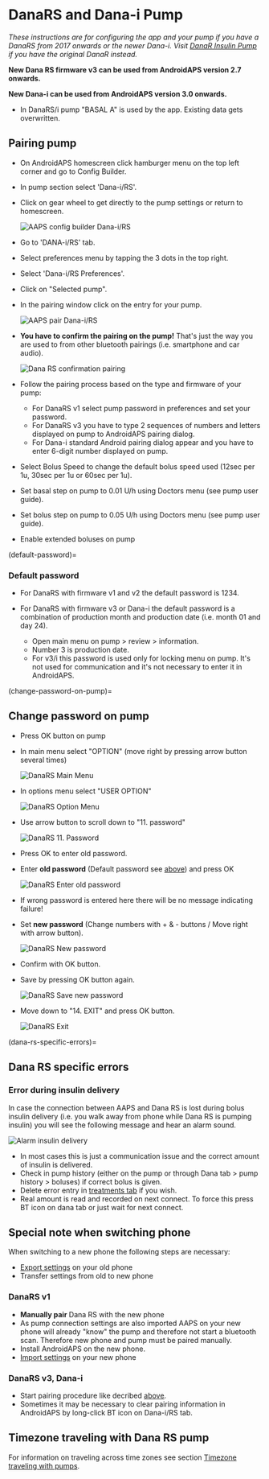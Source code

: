 # DanaRS and Dana-i Pump

_These instructions are for configuring the app and your pump if you have a DanaRS from 2017 onwards or the newer Dana-i. Visit [DanaR Insulin Pump](./DanaR-Insulin-Pump) if you have the original DanaR instead._

**New Dana RS firmware v3 can be used from AndroidAPS version 2.7 onwards.**

**New Dana-i can be used from AndroidAPS version 3.0 onwards.**

* In DanaRS/i pump "BASAL A" is used by the app. Existing data gets overwritten.

## Pairing pump

* On AndroidAPS homescreen click hamburger menu on the top left corner and go to Config Builder.
* In pump section select 'Dana-i/RS'.
* Click on gear wheel to get directly to the pump settings or return to homescreen.

  ![AAPS config builder Dana-i/RS](../images/DanaRS_i_ConfigB.png)

* Go to 'DANA-i/RS' tab.
* Select preferences menu by tapping the 3 dots in the top right. 
* Select 'Dana-i/RS Preferences'.
* Click on "Selected pump".
* In the pairing window click on the entry for your pump.

  ![AAPS pair Dana-i/RS](../images/DanaRS_i_Pairing.png)

* **You have to confirm the pairing on the pump!** That's just the way you are used to from other bluetooth pairings (i.e. smartphone and car audio).

  ![Dana RS confirmation pairing](../images/DanaRS_Pairing.png)

* Follow the pairing process based on the type and firmware of your pump:

   * For DanaRS v1 select pump password in preferences and set your password.
   * For DanaRS v3 you have to type 2 sequences of numbers and letters displayed on pump to AndroidAPS pairing dialog.
   * For Dana-i standard Android pairing dialog appear and you have to enter 6-digit number displayed on pump.

* Select Bolus Speed to change the default bolus speed used (12sec per 1u, 30sec per 1u or 60sec per 1u).
* Set basal step on pump to 0.01 U/h using Doctors menu (see pump user guide).
* Set bolus step on pump to 0.05 U/h using Doctors menu (see pump user guide).
* Enable extended boluses on pump

(default-password)=
### Default password

* For DanaRS with firmware v1 and v2 the default password is 1234.
* For DanaRS with firmware v3 or Dana-i the default password is a combination of production month and production date (i.e. month 01 and day 24). 

  * Open main menu on pump > review > information. 
  * Number 3 is production date. 
  * For v3/i this password is used only for locking menu on pump. It's not used for communication and it's not necessary to enter it in AndroidAPS.

(change-password-on-pump)=
## Change password on pump

* Press OK button on pump
* In main menu select "OPTION" (move right by pressing arrow button several times)

  ![DanaRS Main Menu](../images/DanaRSPW_01_MainMenu.png)

* In options menu select "USER OPTION"

  ![DanaRS Option Menu](../images/DanaRSPW_02_OptionMenu.png)
   
* Use arrow button to scroll down to "11. password"

  ![DanaRS 11. Password](../images/DanaRSPW_03_11PW.png)
   
* Press OK to enter old password.

* Enter **old password** (Default password see [above](#default-password)) and press OK

  ![DanaRS Enter old password](../images/DanaRSPW_04_11PWenter.png)

* If wrong password is entered here there will be no message indicating failure!
* Set **new password** (Change numbers with + & - buttons / Move right with arrow button).

  ![DanaRS New password](../images/DanaRSPW_05_PWnew.png)
   
* Confirm with OK button.
* Save by pressing OK button again.

  ![DanaRS Save new password](../images/DanaRSPW_06_PWnewSave.png)
   
* Move down to "14. EXIT" and press OK button.

  ![DanaRS Exit](../images/DanaRSPW_07_Exit.png)

(dana-rs-specific-errors)=
## Dana RS specific errors

### Error during insulin delivery
In case the connection between AAPS and Dana RS is lost during bolus insulin delivery (i.e. you walk away from phone while Dana RS is pumping insulin) you will see the following message and hear an alarm sound.

![Alarm insulin delivery](../images/DanaRS_Error_bolus.png)

* In most cases this is just a communication issue and the correct amount of insulin is delivered.
* Check in pump history (either on the pump or through Dana tab > pump history > boluses) if correct bolus is given.
* Delete error entry in [treatments tab](../Getting-Started/Screenshots.md#carb-correction) if you wish.
* Real amount is read and recorded on next connect. To force this press BT icon on dana tab or just wait for next connect.

## Special note when switching phone

When switching to a new phone the following steps are necessary:
* [Export settings](../Usage/ExportImportSettings.md#export-settings) on your old phone
* Transfer settings from old to new phone

### DanaRS v1
* **Manually pair** Dana RS with the new phone
* As pump connection settings are also imported AAPS on your new phone will already "know" the pump and therefore not start a bluetooth scan. Therefore new phone and pump must be paired manually.
* Install AndroidAPS on the new phone.
* [Import settings](../Usage/ExportImportSettings.md#import-settings) on your new phone

### DanaRS v3, Dana-i
* Start pairing procedure like decribed [above](#pairing-pump).
* Sometimes it may be necessary to clear pairing information in AndroidAPS by long-click BT icon on Dana-i/RS tab.

## Timezone traveling with Dana RS pump

For information on traveling across time zones see section [Timezone traveling with pumps](../Usage/Timezone-traveling.md#danarv2-danars).
